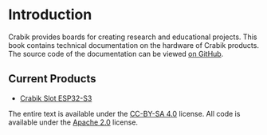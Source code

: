 # Introduction

Crabik provides boards for creating research and educational projects. This book contains technical documentation on the hardware of Crabik products. The source code of the documentation can be viewed [on GitHub](https://github.com/CrabikBoards/tech-docs).

## Current Products

- [Crabik Slot ESP32-S3](boards/slot-esp32-s3/README.md)

The entire text is available under the [CC-BY-SA 4.0](https://creativecommons.org/licenses/by-sa/4.0/) license. All code is available under the [Apache 2.0](https://www.apache.org/licenses/LICENSE-2.0) license.